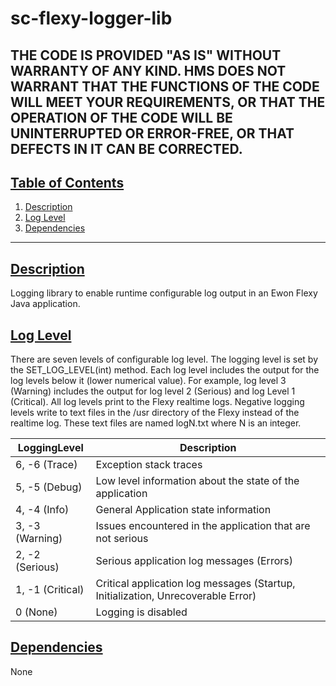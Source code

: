 # sc-flexy-logger-lib

THE CODE IS PROVIDED "AS IS" WITHOUT WARRANTY OF ANY KIND. HMS DOES NOT WARRANT THAT THE FUNCTIONS OF THE CODE WILL MEET YOUR REQUIREMENTS, OR THAT THE OPERATION OF THE CODE WILL BE UNINTERRUPTED OR ERROR-FREE, OR THAT DEFECTS IN IT CAN BE CORRECTED.
---

## [Table of Contents](#table-of-contents)

1. [Description](#description)
2. [Log Level](#log-level)
3. [Dependencies](#dependencies)

---

## [Description](#table-of-contents)

Logging library to enable runtime configurable log output in an Ewon Flexy Java application.

## [Log Level](#table-of-contents)

There are seven levels of configurable log level. The logging level is set by the SET_LOG_LEVEL(int) method. Each log level includes the output for the log levels below it (lower numerical value). For example, log level 3 (Warning) includes the output for log level 2 (Serious) and log Level 1 (Critical). All log levels print to the Flexy realtime logs. Negative logging levels write to text files in the /usr directory of the Flexy instead of the realtime log. These text files are named logN.txt where N is an integer.

| LoggingLevel     | Description |
|------------------|---|
| 6, -6 (Trace)    | Exception stack traces |
| 5, -5 (Debug)    | Low level information about the state of the application |
| 4, -4 (Info)     | General Application state information |
| 3, -3 (Warning)  | Issues encountered in the application that are not serious |
| 2, -2 (Serious)  | Serious application log messages (Errors) |
| 1, -1 (Critical) | Critical application log messages (Startup, Initialization, Unrecoverable Error) |
| 0 (None)         | Logging is disabled |

## [Dependencies](#table-of-contents)
None